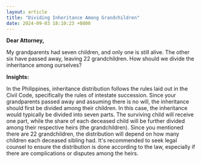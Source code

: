 ```yaml
---
layout: article
title: "Dividing Inheritance Among Grandchildren"
date: 2024-09-03 18:10:23 +0800
---
```


<p><strong>Dear Attorney,</strong></p><p>My grandparents had seven children, and only one is still alive. The other six have passed away, leaving 22 grandchildren. How should we divide the inheritance among ourselves?</p><p><strong>Insights:</strong></p><p>In the Philippines, inheritance distribution follows the rules laid out in the Civil Code, specifically the rules of intestate succession. Since your grandparents passed away and assuming there is no will, the inheritance should first be divided among their children. In this case, the inheritance would typically be divided into seven parts. The surviving child will receive one part, while the share of each deceased child will be further divided among their respective heirs (the grandchildren). Since you mentioned there are 22 grandchildren, the distribution will depend on how many children each deceased sibling had. It's recommended to seek legal counsel to ensure the distribution is done according to the law, especially if there are complications or disputes among the heirs.</p>